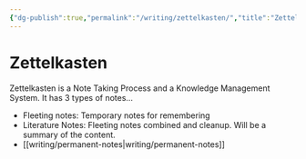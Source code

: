 ```yaml
---
{"dg-publish":true,"permalink":"/writing/zettelkasten/","title":"Zettelkasten","tags":["zettelkasten"],"noteIcon":""}
---
```



# Zettelkasten

Zettelkasten is a Note Taking Process and a Knowledge Management System. It has 3 types of notes…

- Fleeting notes: Temporary notes for remembering
- Literature Notes: Fleeting notes combined and cleanup. Will be a summary of the content.
- [[writing/permanent-notes\|writing/permanent-notes]]
